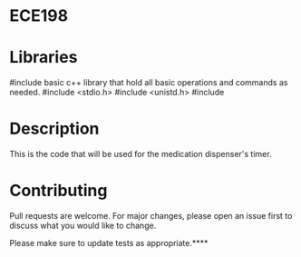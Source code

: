 # ECE198

# Libraries
#include <iostream>
basic c++ library that hold all basic operations and commands as needed. 
#include <stdio.h>
#include <unistd.h>
#include <string>

# Description
This is the code that will be used for the medication dispenser's timer. 

# Contributing
Pull requests are welcome. For major changes, please open an issue first to discuss what you would like to change.

Please make sure to update tests as appropriate.****
